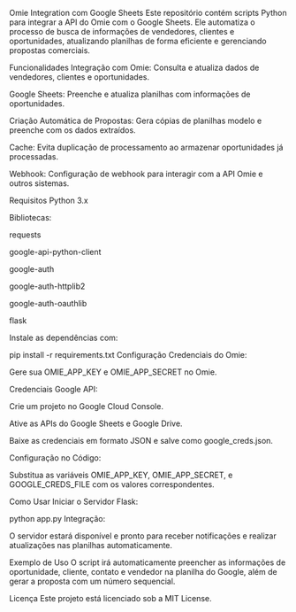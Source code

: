 Omie Integration com Google Sheets
Este repositório contém scripts Python para integrar a API do Omie com o Google Sheets. Ele automatiza o processo de busca de informações de vendedores, clientes e oportunidades, atualizando planilhas de forma eficiente e gerenciando propostas comerciais.

Funcionalidades
Integração com Omie: Consulta e atualiza dados de vendedores, clientes e oportunidades.

Google Sheets: Preenche e atualiza planilhas com informações de oportunidades.

Criação Automática de Propostas: Gera cópias de planilhas modelo e preenche com os dados extraídos.

Cache: Evita duplicação de processamento ao armazenar oportunidades já processadas.

Webhook: Configuração de webhook para interagir com a API Omie e outros sistemas.

Requisitos
Python 3.x

Bibliotecas:

requests

google-api-python-client

google-auth

google-auth-httplib2

google-auth-oauthlib

flask

Instale as dependências com:

pip install -r requirements.txt
Configuração
Credenciais do Omie:

Gere sua OMIE_APP_KEY e OMIE_APP_SECRET no Omie.

Credenciais Google API:

Crie um projeto no Google Cloud Console.

Ative as APIs do Google Sheets e Google Drive.

Baixe as credenciais em formato JSON e salve como google_creds.json.

Configuração no Código:

Substitua as variáveis OMIE_APP_KEY, OMIE_APP_SECRET, e GOOGLE_CREDS_FILE com os valores correspondentes.

Como Usar
Iniciar o Servidor Flask:

python app.py
Integração:

O servidor estará disponível e pronto para receber notificações e realizar atualizações nas planilhas automaticamente.

Exemplo de Uso
O script irá automaticamente preencher as informações de oportunidade, cliente, contato e vendedor na planilha do Google, além de gerar a proposta com um número sequencial.

Licença
Este projeto está licenciado sob a MIT License.
